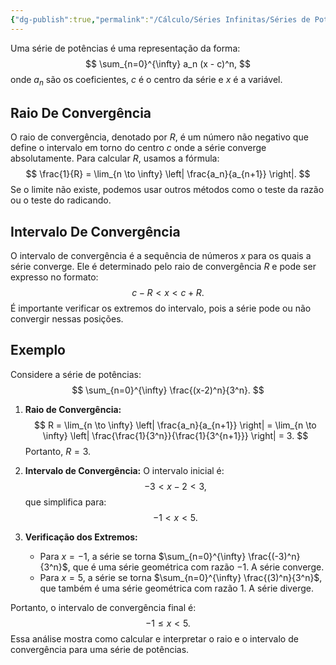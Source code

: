 ```yaml
---
{"dg-publish":true,"permalink":"/Cálculo/Séries Infinitas/Séries de Potências/","dgPassFrontmatter":true,"created":"2025-04-11T09:37:33.515-03:00"}
---
```



Uma série de potências é uma representação da forma:
$$
\sum_{n=0}^{\infty} a_n (x - c)^n,
$$
onde $a_n$ são os coeficientes, $c$ é o centro da série e $x$ é a variável.

## Raio De Convergência

O raio de convergência, denotado por $R$, é um número não negativo que define o intervalo em torno do centro $c$ onde a série converge absolutamente. Para calcular $R$, usamos a fórmula:
$$
\frac{1}{R} = \lim_{n \to \infty} \left| \frac{a_n}{a_{n+1}} \right|.
$$
Se o limite não existe, podemos usar outros métodos como o teste da razão ou o teste do radicando.

## Intervalo De Convergência

O intervalo de convergência é a sequência de números $x$ para os quais a série converge. Ele é determinado pelo raio de convergência $R$ e pode ser expresso no formato:
$$
c - R < x < c + R.
$$
É importante verificar os extremos do intervalo, pois a série pode ou não convergir nessas posições.

## Exemplo

Considere a série de potências:
$$
\sum_{n=0}^{\infty} \frac{(x-2)^n}{3^n}.
$$
1. **Raio de Convergência:**
$$
R = \lim_{n \to \infty} \left| \frac{a_n}{a_{n+1}} \right| = \lim_{n \to \infty} \left| \frac{\frac{1}{3^n}}{\frac{1}{3^{n+1}}} \right| = 3.
$$
   Portanto, $R = 3$.

2. **Intervalo de Convergência:**
   O intervalo inicial é:
$$
-3 < x - 2 < 3,
$$
   que simplifica para:
$$
-1 < x < 5.
$$
3. **Verificação dos Extremos:**
   - Para $x = -1$, a série se torna $\sum_{n=0}^{\infty} \frac{(-3)^n}{3^n}$, que é uma série geométrica com razão $-1$. A série converge.
   - Para $x = 5$, a série se torna $\sum_{n=0}^{\infty} \frac{(3)^n}{3^n}$, que também é uma série geométrica com razão $1$. A série diverge.

Portanto, o intervalo de convergência final é:
$$
-1 \leq x < 5.
$$
Essa análise mostra como calcular e interpretar o raio e o intervalo de convergência para uma série de potências.
